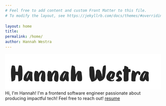 ```yaml
---
# Feel free to add content and custom Front Matter to this file.
# To modify the layout, see https://jekyllrb.com/docs/themes/#overriding-theme-defaults

layout: home
title: 
permalink: /home/
author: Hannah Westra
---
```



![Hannah Westra](/static/name_font.png)
Hi, I'm Hannah! I'm a frontend software engineer passionate about producing impactful tech! Feel free to reach out! 
[resume](/static/Resume24.pdf)
